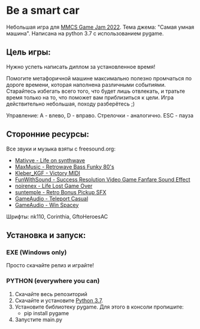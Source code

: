 # Be a smart car
Небольшая игра для [MMCS Game Jam 2022](https://itch.io/jam/mmcs-game-jam-2022). Тема джема: "Самая умная машина". Написана на python 3.7 с использованием pygame.

## Цель игры:
Нужно успеть написать диплом за установленное время! 

Помогите метафоричной машине максимально полезно промчаться по дороге времени, которая наполнена различными событиями. Старайтесь избегать всего того, что будет лишь отвлекать, и тратьте время только на то, что поможет вам приблизиться к цели. Игра действительно небольшая, походу разберётесь ;)

Управление:  A - влево, D - вправо. Стрелочки - аналогично. ESC - пауза

## Сторонние ресурсы:

Все звуки и музыка взяты с freesound.org: 
- [Mativve - Life on synthwave](https://freesound.org/people/Mativve/sounds/561080/)
- [MaxMusic - Retrowave Bass Funky 80's](https://freesound.org/people/MaxMusic/sounds/614637/)
- [Kleber_KGF - Victory MIDI](https://freesound.org/people/Kleber_KGF/sounds/536190/)
- [FunWithSound - Success Resolution Video Game Fanfare Sound Effect](https://freesound.org/people/FunWithSound/sounds/456968/)
- [noirenex - Life Lost Game Over](https://freesound.org/people/noirenex/sounds/159408/)
- [suntemple - Retro Bonus Pickup SFX](https://freesound.org/people/suntemple/sounds/253172/)
- [GameAudio - Teleport Casual](https://freesound.org/people/GameAudio/sounds/220202/)
- [GameAudio - Win Spacey](https://freesound.org/people/GameAudio/sounds/220184/)

Шрифты: nk110, Corinthia, GftoHeroesAC

## Установка и запуск:
### EXE (Windows only)
Просто скачайте релиз и играйте!

### PYTHON (everywhere you can)
1. Скачайте весь репозиторий
2. Скачайте и установите [Python 3.7](https://www.python.org/downloads/release/python-379/).
3. Установите библиотеку pygame. Для этого в консоли пропишите:
   * pip install pygame
4. Запустите main.py
